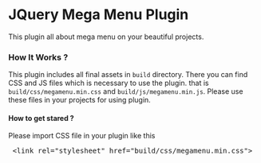 # JQuery Mega Menu Plugin

This plugin all about mega menu on your beautiful projects.

<h3>How It Works ?</h3>

This plugin includes all final assets in <code>build</code> directory. There you can find CSS and JS files which is necessary to use the plugin. that is <code>build/css/megamenu.min.css</code> and <code>build/js/megamenu.min.js</code>. Please use these files in your projects for using plugin.

<h4>How to get stared ?</h4>

Please import CSS file in your plugin like this

<xmp> <link rel="stylesheet" href="build/css/megamenu.min.css"> </xmp>
